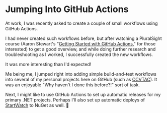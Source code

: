 # Jumping Into GitHub Actions

At work, I was recently asked to create a couple of small workflows using GitHub Actions.

I had never created such workflows before, but after watching a PluralSight course (Aaron Stewart's "[Getting Started with GitHub Actions](https://app.pluralsight.com/library/courses/github-actions-getting-started/table-of-contents)," for those interested) to get a good overview, and while doing further research and troubleshooting as I worked, I successfully created the new workflows.

It was more interesting than I'd expected!

Me being me, I jumped right into adding simple build-and-test workflows into several of my personal projects here on GitHub (such as [CCVTAC](https://github.com/codeconscious/ccvtac/pull/40)). It was an enjoyable "Why haven't I done this before?!" sort of task.

Next, I might like to use GitHub Actions to set up automatic releases for my primary .NET projects. Perhaps I'll also set up automatic deploys of [StartWatch](https://codeconscious.github.io/2024/01/08/first-nuget-package.html) to NuGet as well. 🤔

